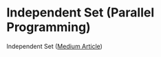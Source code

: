 # Independent Set (Parallel Programming)
Independent Set ([Medium Article](https://medium.com/@aysunfar/independent-set-parallel-programming-f09e933c0857))


